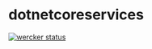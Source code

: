 # dotnetcoreservices

[![wercker status](https://app.wercker.com/status/64c14dc612f87beff82737308318e012/s/master "wercker status")](https://app.wercker.com/project/byKey/64c14dc612f87beff82737308318e012)
